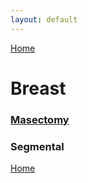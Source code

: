 ```yaml
---
layout: default
---
```

[Home](./../)

# Breast
### [Masectomy](./masectomy.html)
### Segmental

[Home](./../)
